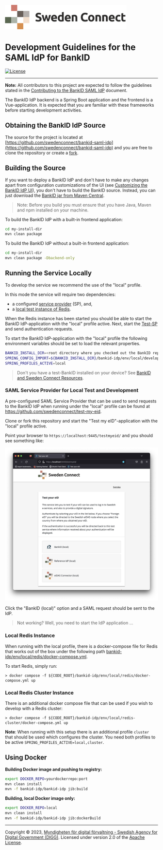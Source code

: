 ![Logo](images/sweden-connect.png)

# Development Guidelines for the SAML IdP for BankID

[![License](https://img.shields.io/badge/License-Apache%202.0-blue.svg)](https://opensource.org/licenses/Apache-2.0)

-----

**Note:** All contributors to this project are expected to follow the guidelines stated in the [Contributing to the BankID SAML IdP](https://github.com/swedenconnect/bankid-saml-idp/blob/main/CONTRIBUTING.md) document.

The BankID IdP backend is a Spring Boot application and the frontend is a Vue-application. It is 
expected that you are familiar with these frameworks before starting development activities.

<a name="obtaining-the-bankid-idp-source"></a>
## Obtaining the BankID IdP Source

The source for the project is located at [https://github.com/swedenconnect/bankid-saml-idp](https://github.com/swedenconnect/bankid-saml-idp) and you are free to clone the repository or create a 
[fork](https://docs.github.com/en/get-started/quickstart/fork-a-repo).

<a name="building-the-source"></a>
## Building the Source

If you want to deploy a BankID IdP and don't have to make any changes apart from configuration 
customizations of the UI (see [Customizing the BankID IdP UI](override.html#customizing-the-bankid-idp-ui)),
you don't have to build the BankID source. Instead, you can just download the [BankID jar from Maven
Central](artifacts.html).

> Note: Before you build you must ensure that you have Java, Maven and npm installed on your machine.

To build the BankID IdP with a built-in frontend application:

```bash
cd my-install-dir
mvn clean package
```

To build the BankID IdP without a built-in frontend application:

```bash
cd my-install-dir
mvn clean package -Dbackend-only
```

<a name="running-the-service-locally"></a>
## Running the Service Locally

To develop the service we recommend the use of the "local" profile.

In this mode the service will require two dependencies: 

- a configured [service provider](#saml-service-provider-for-local-test-and-development) (SP), and,
- a [local test instance of Redis](#local-redis-instance).

When the Redis instance has been started you should be able to start the BankID IdP-application with the "local" profile active. Next, start the [Test-SP](#saml-service-provider-for-local-test-and-development)
and send authentication requests.

To start the BankID IdP-application with the "local" profile the following environment variables
should be set to load the relevant properties.

```bash
BANKID_INSTALL_DIR=<root directory where you checked out the BankID repository>
SPRING_CONFIG_IMPORT=${BANKID_INSTALL_DIR}/bankid-idp/env/local/developer.yml
SPRING_PROFILES_ACTIVE=local
```

> Don't you have a test-BankID installed on your device? See [BankID and Sweden Connect Resources](https://docs.swedenconnect.se/bankid-saml-idp/bankid-sc-resources.html).

<a name="saml-service-provider-for-local-test-and-development"></a>
### SAML Service Provider for Local Test and Development

A pre-configured SAML Service Provider that can be used to send requests to the BankID IdP when
running under the "local" profile can be found at https://github.com/swedenconnect/test-my-eid.

Clone or fork this repository and start the "Test my eID"-application with the "local" profile active.

Point your browser to `https://localhost:9445/testmyeid/` and you should see something like:

![Test-my-eid](images/test-my-eid.png)

Click the "BankID (local)" option and a SAML request should be sent to the IdP.

> Not working? Well, you need to start the IdP application ...

<a name="local-redis-instance"></a>
### Local Redis Instance

When running with the local profile, there is a docker-compose file for Redis that works out of the box under the following path [bankid-idp/env/local/redis/docker-compose.yml](https://github.com/swedenconnect/bankid-saml-idp/blob/main/bankid-idp/env/local/redis/docker-compose.yml).

To start Redis, simply run:

```
> docker compose -f ${CODE_ROOT}/bankid-idp/env/local/redis/docker-compose.yml up
```

<a name="local-redis-cluster-instance"></a>
### Local Redis Cluster Instance

There is an additional docker compose file that can be used if you wish to develop with a Redis cluster:

```
> docker compose -f ${CODE_ROOT}/bankid-idp/env/local/redis-cluster/docker-compose.yml up
```

**Note**: When running with this setup there is an additional profile `cluster` that should be used
which configures the cluster. You need both profiles to be active `SPRING_PROFILES_ACTIVE=local,cluster`.

<a name="using-docker"></a>
## Using Docker

**Building Docker image and pushing to registry:**

```bash
export DOCKER_REPO=yourdockerrepo:port
mvn clean install
mvn -f bankid-idp/bankid-idp jib:build
```

**Building, local Docker image only:**

```bash
export DOCKER_REPO=local
mvn clean install
mvn -f bankid-idp/bankid-idp jib:dockerBuild
```

-----

Copyright &copy; 2023, [Myndigheten för digital förvaltning - Swedish Agency for Digital Government (DIGG)](http://www.digg.se). Licensed under version 2.0 of the [Apache License](http://www.apache.org/licenses/LICENSE-2.0).